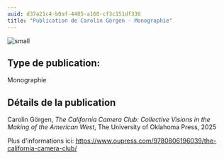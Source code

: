 ```yaml
---
uuid: d37a21c4-b0af-4485-a160-cf3c151df336
title: "Publication de Carolin Görgen - Monographie"
---
```

![small](California.jpg)

## Type de publication:
Monographie

## Détails de la publication
Carolin Görgen, _The California Camera Club: Collective Visions in the Making of the American West_, The University of Oklahoma Press, 2025


Plus d'informations ici: https://www.oupress.com/9780806196039/the-california-camera-club/
